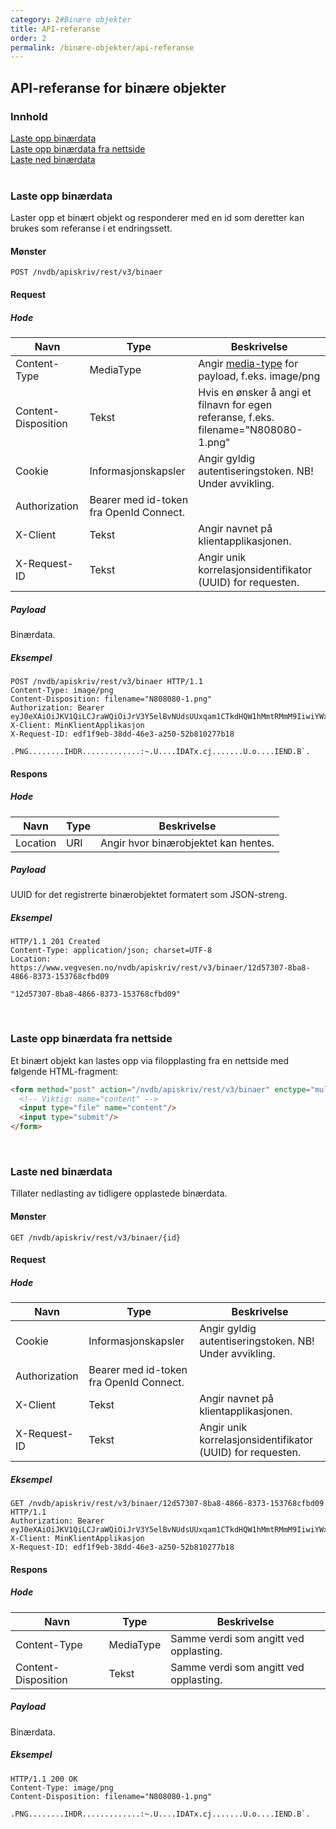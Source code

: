 ```yaml
---
category: 2#Binære objekter
title: API-referanse
order: 2
permalink: /binære-objekter/api-referanse
---
```


## API-referanse for binære objekter

### Innhold

[Laste opp binærdata](#laste-opp-binærdata)  
[Laste opp binærdata fra nettside](#laste-opp-binærdata-fra-nettside)  
[Laste ned binærdata](#laste-ned-binærdata)  
<br/>


### Laste opp binærdata

Laster opp et binært objekt og responderer med en id som deretter kan brukes som referanse i et endringssett.

#### Mønster

```
POST /nvdb/apiskriv/rest/v3/binaer
```
#### Request

##### Hode

Navn|Type|Beskrivelse
-|-|-
Content-Type|MediaType|Angir [media-type](https://www.iana.org/assignments/media-types/media-types.xhtml) for payload, f.eks. image/png
Content-Disposition|Tekst|Hvis en ønsker å angi et filnavn for egen referanse, f.eks. filename="N808080-1.png"
Cookie|Informasjonskapsler|Angir gyldig autentiseringstoken. NB! Under avvikling.
Authorization|Bearer med id-token fra OpenId Connect.
X-Client|Tekst|Angir navnet på klientapplikasjonen.
X-Request-ID|Tekst|Angir unik korrelasjonsidentifikator (UUID) for requesten.

##### Payload

Binærdata.

##### Eksempel

```
POST /nvdb/apiskriv/rest/v3/binaer HTTP/1.1
Content-Type: image/png
Content-Disposition: filename="N808080-1.png"
Authorization: Bearer eyJ0eXAiOiJKV1QiLCJraWQiOiJrV3Y5elBvNUdsUUxqam1CTkdHQW1hMmtRMmM9IiwiYWxnIjoiUlMyNTYifQ...
X-Client: MinKlientApplikasjon
X-Request-ID: edf1f9eb-38dd-46e3-a250-52b810277b18

.PNG........IHDR.............:~.U....IDATx.cj.......U.o....IEND.B`.
```

#### Respons

##### Hode

Navn|Type|Beskrivelse
-|-|-
Location|URI|Angir hvor binærobjektet kan hentes.

##### Payload

UUID for det registrerte binærobjektet formatert som JSON-streng.

##### Eksempel
```
HTTP/1.1 201 Created
Content-Type: application/json; charset=UTF-8
Location: https://www.vegvesen.no/nvdb/apiskriv/rest/v3/binaer/12d57307-8ba8-4866-8373-153768cfbd09

"12d57307-8ba8-4866-8373-153768cfbd09"
```
<br/>


### Laste opp binærdata fra nettside

Et binært objekt kan lastes opp via filopplasting fra en nettside med følgende HTML-fragment:

```html
<form method="post" action="/nvdb/apiskriv/rest/v3/binaer" enctype="multipart/form-data">
  <!-- Viktig: name="content" -->
  <input type="file" name="content"/>
  <input type="submit"/>
</form>
```
<br/>


### Laste ned binærdata

Tillater nedlasting av tidligere opplastede binærdata.

#### Mønster

```
GET /nvdb/apiskriv/rest/v3/binaer/{id}
```

#### Request

##### Hode

Navn|Type|Beskrivelse
-|-|-
Cookie|Informasjonskapsler|Angir gyldig autentiseringstoken. NB! Under avvikling.
Authorization|Bearer med id-token fra OpenId Connect.
X-Client|Tekst|Angir navnet på klientapplikasjonen.
X-Request-ID|Tekst|Angir unik korrelasjonsidentifikator (UUID) for requesten.

##### Eksempel

```
GET /nvdb/apiskriv/rest/v3/binaer/12d57307-8ba8-4866-8373-153768cfbd09 HTTP/1.1
Authorization: Bearer eyJ0eXAiOiJKV1QiLCJraWQiOiJrV3Y5elBvNUdsUUxqam1CTkdHQW1hMmtRMmM9IiwiYWxnIjoiUlMyNTYifQ...
X-Client: MinKlientApplikasjon
X-Request-ID: edf1f9eb-38dd-46e3-a250-52b810277b18
```

#### Respons

##### Hode

Navn|Type|Beskrivelse
-|-|-
Content-Type|MediaType|Samme verdi som angitt ved opplasting.
Content-Disposition|Tekst|Samme verdi som angitt ved opplasting.

##### Payload

Binærdata.

##### Eksempel

```
HTTP/1.1 200 OK
Content-Type: image/png
Content-Disposition: filename="N808080-1.png"

.PNG........IHDR.............:~.U....IDATx.cj.......U.o....IEND.B`.
```
